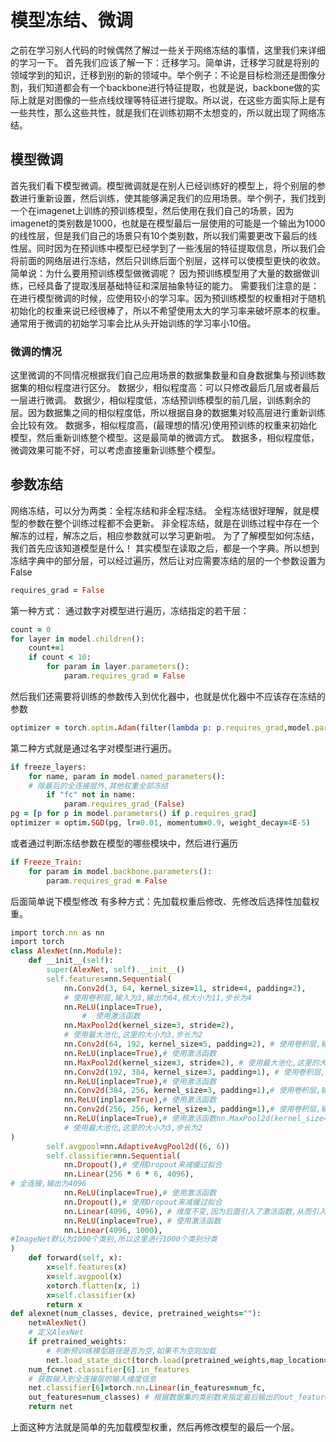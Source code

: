 # 模型冻结、微调
之前在学习别人代码的时候偶然了解过一些关于网络冻结的事情，这里我们来详细的学习一下。
首先我们应该了解一下：迁移学习。简单讲，迁移学习就是将别的领域学到的知识，迁移到别的新的领域中。举个例子：不论是目标检测还是图像分割，我们知道都会有一个backbone进行特征提取，也就是说，backbone做的实际上就是对图像的一些点线纹理等特征进行提取。所以说，在这些方面实际上是有一些共性，那么这些共性，就是我们在训练初期不太想变的，所以就出现了网络冻结。
## 模型微调
首先我们看下模型微调。模型微调就是在别人已经训练好的模型上，将个别层的参数进行重新设置，然后训练，使其能够满足我们的应用场景。举个例子，我们找到一个在imagenet上训练的预训练模型，然后使用在我们自己的场景，因为imagenet的类别数是1000，也就是在模型最后一层使用的可能是一个输出为1000的线性层，但是我们自己的场景只有10个类别数，所以我们需要更改下最后的线性层。同时因为在预训练中模型已经学到了一些浅层的特征提取信息，所以我们会将前面的网络层进行冻结，然后只训练后面个别层，这样可以使模型更快的收敛。
简单说：为什么要用预训练模型做微调呢？
因为预训练模型用了大量的数据做训练，已经具备了提取浅层基础特征和深层抽象特征的能力。
需要我们注意的是：在进行模型微调的时候，应使用较小的学习率。因为预训练模型的权重相对于随机初始化的权重来说已经很棒了，所以不希望使用太大的学习率来破坏原本的权重。通常用于微调的初始学习率会比从头开始训练的学习率小10倍。
### 微调的情况
这里微调的不同情况根据我们自己应用场景的数据集数量和自身数据集与预训练数据集的相似程度进行区分。
数据少，相似程度高：可以只修改最后几层或者最后一层进行微调。
数据少，相似程度低，冻结预训练模型的前几层，训练剩余的层。因为数据集之间的相似程度低，所以根据自身的数据集对较高层进行重新训练会比较有效。
数据多，相似程度高，(最理想的情况)使用预训练的权重来初始化模型，然后重新训练整个模型。这是最简单的微调方式。
数据多，相似程度低，微调效果可能不好，可以考虑直接重新训练整个模型。
## 参数冻结
网络冻结，可以分为两类：全程冻结和非全程冻结。
全程冻结很好理解，就是模型的参数在整个训练过程都不会更新。
非全程冻结，就是在训练过程中存在一个解冻的过程，解冻之后，相应参数就可以学习更新啦。
为了了解模型如何冻结，我们首先应该知道模型是什么！
其实模型在读取之后，都是一个字典。所以想到冻结字典中的部分层，可以经过遍历，然后让对应需要冻结的层的一个参数设置为False
```ruby
requires_grad = False
```
第一种方式：
通过数字对模型进行遍历，冻结指定的若干层：
```ruby
count = 0 
for layer in model.children():
    count+=1
    if count < 10:
        for param in layer.parameters():
            param.requires_grad = False
```
然后我们还需要将训练的参数传入到优化器中，也就是优化器中不应该存在冻结的参数
```ruby
optimizer = torch.optim.Adam(filter(lambda p: p.requires_grad,model.parameters()), lr=LR)
```
第二种方式就是通过名字对模型进行遍历。
```ruby
if freeze_layers:
    for name, param in model.named_parameters():
    # 除最后的全连接层外,其他权重全部冻结
        if "fc" not in name:
            param.requires_grad_(False)
pg = [p for p in model.parameters() if p.requires_grad]
optimizer = optim.SGD(pg, lr=0.01, momentum=0.9, weight_decay=4E-5)
```
或者通过判断冻结参数在模型的哪些模块中，然后进行遍历
```ruby
if Freeze_Train:
    for param in model.backbone.parameters():
        param.requires_grad = False
```
后面简单说下模型修改
有多种方式：先加载权重后修改、先修改后选择性加载权重。
```ruby
import torch.nn as nn
import torch
class AlexNet(nn.Module):
    def __init__(self):
        super(AlexNet, self).__init__()
        self.features=nn.Sequential(
            nn.Conv2d(3, 64, kernel_size=11, stride=4, padding=2),
            # 使用卷积层,输入为3,输出为64,核大小为11,步长为4
            nn.ReLU(inplace=True),
                #  使用激活函数
            nn.MaxPool2d(kernel_size=3, stride=2),
            # 使用最大池化,这里的大小为3,步长为2
            nn.Conv2d(64, 192, kernel_size=5, padding=2), # 使用卷积层,输入为64,输出为192,核大小为5,步长为2
            nn.ReLU(inplace=True),# 使用激活函数
            nn.MaxPool2d(kernel_size=3, stride=2), # 使用最大池化,这里的大小为3,步长为2
            nn.Conv2d(192, 384, kernel_size=3, padding=1), # 使用卷积层,输入为192,输出为384,核大小为3,步长为1
            nn.ReLU(inplace=True),# 使用激活函数
            nn.Conv2d(384, 256, kernel_size=3, padding=1),# 使用卷积层,输入为384,输出为256,核大小为3,步长为1
            nn.ReLU(inplace=True),# 使用激活函数
            nn.Conv2d(256, 256, kernel_size=3, padding=1),# 使用卷积层,输入为256,输出为256,核大小为3,步长为1
            nn.ReLU(inplace=True),# 使用激活函数nn.MaxPool2d(kernel_size=3, stride=2),
            # 使用最大池化,这里的大小为3,步长为2
)
        self.avgpool=nn.AdaptiveAvgPool2d((6, 6))
        self.classifier=nn.Sequential(
            nn.Dropout(),# 使用Dropout来减缓过拟合
            nn.Linear(256 * 6 * 6, 4096),
# 全连接,输出为4096
            nn.ReLU(inplace=True),# 使用激活函数
            nn.Dropout(),# 使用Dropout来减缓过拟合
            nn.Linear(4096, 4096), # 维度不变,因为后面引入了激活函数,从而引入非线性
            nn.ReLU(inplace=True), # 使用激活函数
            nn.Linear(4096, 1000),
#ImageNet默认为1000个类别,所以这里进行1000个类别分类
)
    def forward(self, x):
        x=self.features(x)
        x=self.avgpool(x)
        x=torch.flatten(x, 1)
        x=self.classifier(x)
        return x
def alexnet(num_classes, device, pretrained_weights=""):
    net=AlexNet()
    # 定义AlexNet
    if pretrained_weights:
        # 判断预训练模型路径是否为空,如果不为空则加载
        net.load_state_dict(torch.load(pretrained_weights,map_location=device))
    num_fc=net.classifier[6].in_features
    # 获取输入到全连接层的输入维度信息
    net.classifier[6]=torch.nn.Linear(in_features=num_fc,
    out_features=num_classes) # 根据数据集的类别数来指定最后输出的out_features数目
    return net
```
上面这种方法就是简单的先加载模型权重，然后再修改模型的最后一个层。